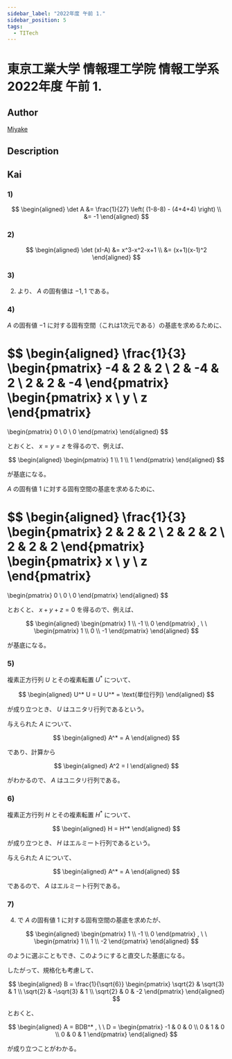 ```yaml
---
sidebar_label: "2022年度 午前 1."
sidebar_position: 5
tags:
  - TITech
---
```

# 東京工業大学 情報理工学院 情報工学系 2022年度 午前 1.

## **Author**
[Miyake](https://miyake.github.io/exams/index.html)

## **Description**

## **Kai**
### 1)

$$
  \begin{aligned}
  \det A
  &= \frac{1}{27} \left( (1-8-8) - (4+4+4) \right)
  \\
  &= -1
  \end{aligned}
$$

### 2)

$$
  \begin{aligned}
  \det (xI-A)
  &= x^3-x^2-x+1
  \\
  &= (x+1)(x-1)^2
  \end{aligned}
$$

### 3)
2) より、 $A$ の固有値は $-1, 1$ である。

### 4)
$A$ の固有値 $-1$ に対する固有空間（これは1次元である）の基底を求めるために、

$$
\begin{aligned}
\frac{1}{3} \begin{pmatrix} -4 & 2 & 2 \\ 2 & -4 & 2 \\ 2 & 2 & -4 \end{pmatrix}
\begin{pmatrix} x \\ y \\ z \end{pmatrix}
=
\begin{pmatrix} 0 \\ 0 \\ 0 \end{pmatrix}
\end{aligned}
$$

とおくと、 $x=y=z$ を得るので、例えば、

$$
\begin{aligned}
\begin{pmatrix} 1 \\ 1 \\ 1 \end{pmatrix}
\end{aligned}
$$

が基底になる。

$A$ の固有値 $1$ に対する固有空間の基底を求めるために、

$$
\begin{aligned}
\frac{1}{3} \begin{pmatrix} 2 & 2 & 2 \\ 2 & 2 & 2 \\ 2 & 2 & 2 \end{pmatrix}
\begin{pmatrix} x \\ y \\ z \end{pmatrix}
=
\begin{pmatrix} 0 \\ 0 \\ 0 \end{pmatrix}
\end{aligned}
$$

とおくと、 $x+y+z=0$ を得るので、例えば、

$$
\begin{aligned}
\begin{pmatrix} 1 \\ -1 \\ 0 \end{pmatrix}
, \ \ 
\begin{pmatrix} 1 \\ 0 \\ -1 \end{pmatrix}
\end{aligned}
$$

が基底になる。

### 5)
複素正方行列 $U$ とその複素転置 $U^*$ について、

$$
\begin{aligned}
U^* U = U U^* = \text{単位行列}
\end{aligned}
$$

が成り立つとき、 $U$ はユニタリ行列であるという。

与えられた $A$ について、

$$
\begin{aligned}
A^* = A
\end{aligned}
$$

であり、計算から

$$
\begin{aligned}
A^2 = I
\end{aligned}
$$

がわかるので、 $A$ はユニタリ行列である。

### 6)
複素正方行列 $H$ とその複素転置 $H^*$ について、

$$
\begin{aligned}
H = H^*
\end{aligned}
$$

が成り立つとき、 $H$ はエルミート行列であるという。

与えられた $A$ について、

$$
\begin{aligned}
A^* = A
\end{aligned}
$$

であるので、 $A$ はエルミート行列である。

### 7)
4) で $A$ の固有値 $1$ に対する固有空間の基底を求めたが、

$$
\begin{aligned}
\begin{pmatrix} 1 \\ -1 \\ 0 \end{pmatrix}
, \ \ 
\begin{pmatrix} 1 \\ 1 \\ -2 \end{pmatrix}
\end{aligned}
$$

のように選ぶこともでき、このようにすると直交した基底になる。

したがって、規格化も考慮して、

$$
\begin{aligned}
B
= \frac{1}{\sqrt{6}} \begin{pmatrix}
\sqrt{2} & \sqrt{3} & 1 \\ \sqrt{2} & -\sqrt{3} & 1 \\ \sqrt{2} & 0 & -2 \end{pmatrix}
\end{aligned}
$$

とおくと、

$$
\begin{aligned}
A = BDB^*
, \ \ 
D = \begin{pmatrix} -1 & 0 & 0 \\ 0 & 1 & 0 \\ 0 & 0 & 1 \end{pmatrix}
\end{aligned}
$$

が成り立つことがわかる。